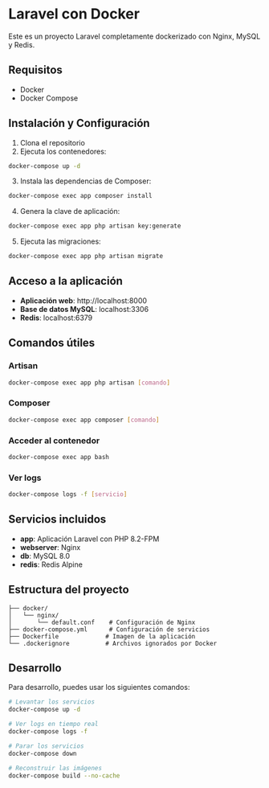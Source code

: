 # Laravel con Docker

Este es un proyecto Laravel completamente dockerizado con Nginx, MySQL y Redis.

## Requisitos

- Docker
- Docker Compose

## Instalación y Configuración

1. Clona el repositorio
2. Ejecuta los contenedores:

```bash
docker-compose up -d
```

3. Instala las dependencias de Composer:

```bash
docker-compose exec app composer install
```

4. Genera la clave de aplicación:

```bash
docker-compose exec app php artisan key:generate
```

5. Ejecuta las migraciones:

```bash
docker-compose exec app php artisan migrate
```

## Acceso a la aplicación

- **Aplicación web**: http://localhost:8000
- **Base de datos MySQL**: localhost:3306
- **Redis**: localhost:6379

## Comandos útiles

### Artisan
```bash
docker-compose exec app php artisan [comando]
```

### Composer
```bash
docker-compose exec app composer [comando]
```

### Acceder al contenedor
```bash
docker-compose exec app bash
```

### Ver logs
```bash
docker-compose logs -f [servicio]
```

## Servicios incluidos

- **app**: Aplicación Laravel con PHP 8.2-FPM
- **webserver**: Nginx
- **db**: MySQL 8.0
- **redis**: Redis Alpine

## Estructura del proyecto

```
├── docker/
│   └── nginx/
│       └── default.conf    # Configuración de Nginx
├── docker-compose.yml      # Configuración de servicios
├── Dockerfile             # Imagen de la aplicación
└── .dockerignore          # Archivos ignorados por Docker
```

## Desarrollo

Para desarrollo, puedes usar los siguientes comandos:

```bash
# Levantar los servicios
docker-compose up -d

# Ver logs en tiempo real
docker-compose logs -f

# Parar los servicios
docker-compose down

# Reconstruir las imágenes
docker-compose build --no-cache
```